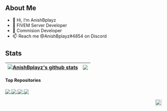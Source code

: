 ## About Me
- 👋 Hi, I’m AnishBplayz
- 👀 FIVEM Server Developer
- 📝 Commision Developer
- 📫 Reach me @AnishBplayz#4854 on Discord

## Stats

<a href="https://github.com/AnishBplayz"><img align="center" src="https://github-readme-stats.vercel.app/api?username=AnishBplayz&show_icons=true&include_all_commits=true&theme=tokyonight&hide_border=true" alt="AnishBplayz's github stats" /></a> | <a href="https://github.com/AnishBplayz"><img align="center" src="https://github-readme-stats.vercel.app/api/top-langs/?username=AnishBplayz&layout=compact&theme=tokyonight&hide_border=true" /></a> |
| ------------- | ------------- |

#### Top Repositories


<a href="https://github.com/AnishBplayz/ps-hud">
  <img align="center" src="https://github-readme-stats.vercel.app/api/pin/?username=AnishBplayz&repo=ps-hud&theme=tokyonight" />
</a>
<a href="https://github.com/AnishBplayz/ab-hookers">
  <img align="center" src="https://github-readme-stats.vercel.app/api/pin/?username=AnishBplayz&repo=ab-hookers&theme=tokyonight" />
</a> 
<a href="https://github.com/AnishBplayz/ab-paycheck">
  <img align="center" src="https://github-readme-stats.vercel.app/api/pin/?username=AnishBplayz&repo=ab-paycheck&theme=tokyonight" />
</a>
<a href="https://github.com/AnishBplayz/ab-scoreboard">
  <img align="center" src="https://github-readme-stats.vercel.app/api/pin/?username=AnishBplayz&repo=ab-scoreboard&theme=tokyonight" />
</a>

<br />
<br />

<a href="https://twitter.com/anishbhutra">
  <img align="right" alt="AnishBplayz | Twitter" width="21px" src="https://raw.githubusercontent.com/anuraghazra/anuraghazra/master/assets/twitter.svg" />
</a>
